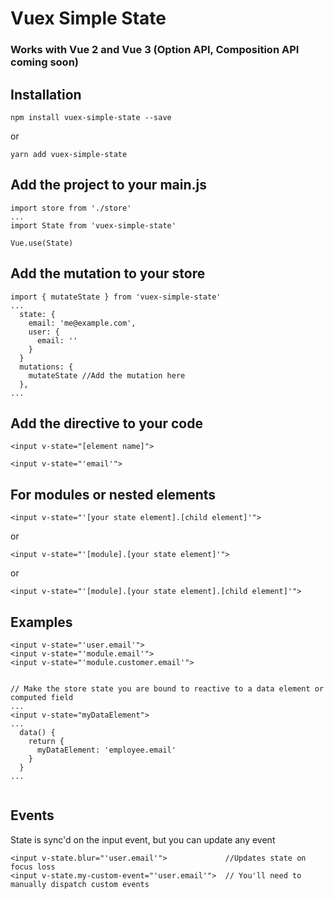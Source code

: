 # Vuex Simple State
### Works with Vue 2 and Vue 3 (Option API, Composition API coming soon)

## Installation
```
npm install vuex-simple-state --save
```

or

```
yarn add vuex-simple-state
```

## Add the project to your main.js
```
import store from './store'
...
import State from 'vuex-simple-state'

Vue.use(State)
```

## Add the mutation to your store
```
import { mutateState } from 'vuex-simple-state'
...
  state: {
    email: 'me@example.com',
    user: {
      email: ''
    }
  }
  mutations: {
    mutateState //Add the mutation here
  },
...
```

## Add the directive to your code
`<input v-state="[element name]">`

```
<input v-state="'email'">
```

## For modules or nested elements
`<input v-state="'[your state element].[child element]'">`

or  

`<input v-state="'[module].[your state element]'">`

or  

`<input v-state="'[module].[your state element].[child element]'">`


## Examples

```
<input v-state="'user.email'">
<input v-state="'module.email'">
<input v-state="'module.customer.email'">


// Make the store state you are bound to reactive to a data element or computed field
...
<input v-state="myDataElement">
...
  data() {
    return {
      myDataElement: 'employee.email'
    }
  }
...


```

## Events

State is sync'd on the input event, but you can update any event

```
<input v-state.blur="'user.email'">             //Updates state on focus loss
<input v-state.my-custom-event="'user.email'">  // You'll need to manually dispatch custom events
```